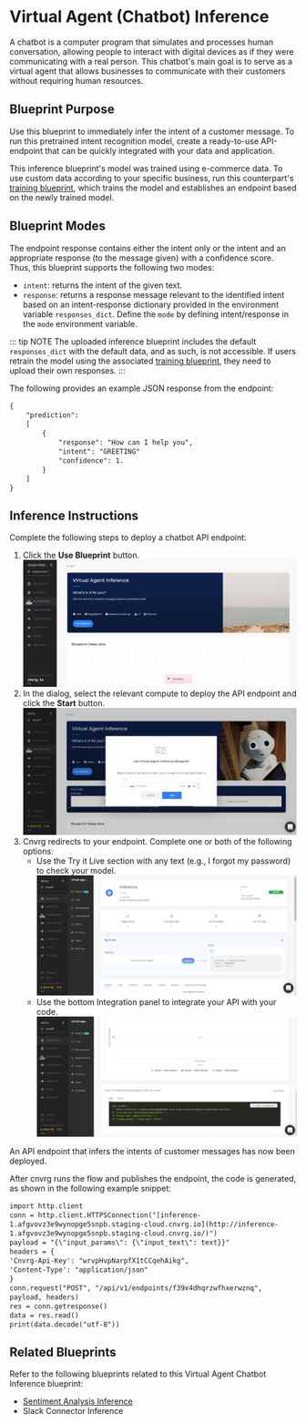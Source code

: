 # Virtual Agent (Chatbot) Inference
A chatbot is a computer program that simulates and processes human conversation, allowing people to interact with digital devices as if they were communicating with a real person. This chatbot's main goal is to serve as a virtual agent that allows businesses to communicate with their customers without requiring human resources.

## Blueprint Purpose
Use this blueprint to immediately infer the intent of a customer message. To run this pretrained intent recognition model, create a ready-to-use API-endpoint that can be quickly integrated with your data and application.

This inference blueprint's model was trained using e-commerce data. To use custom data according to your specific business, run this counterpart's [training blueprint](../Chatbot/train_blueprint_README.md), which trains the model and establishes an endpoint based on the newly trained model.

## Blueprint Modes
The endpoint response contains either the intent only or the intent and an appropriate response (to the message given) with a confidence score. Thus, this blueprint supports the following two modes:
- `intent`: returns the intent of the given text.
- `response`: returns a response message relevant to the identified intent based on an intent-response dictionary provided in the environment variable `responses_dict`. Define the `mode` by defining intent/response in the `mode` environment variable.

::: tip NOTE
The uploaded inference blueprint includes the default `responses_dict` with the default data, and as such, is not accessible. If users retrain the model using the associated [training blueprint](../Chatbot/train_blueprint_README.md), they need to upload their own responses.
:::

The following provides an example JSON response from the endpoint:

```
{
    "prediction":
    [
        {
            "response": "How can I help you",
            "intent": "GREETING"
            "confidence": 1.
        }
    ]
}
```

## Inference Instructions
Complete the following steps to deploy a chatbot API endpoint:
1. Click the **Use Blueprint** button.
![Use Blueprint](../images/Chatbot_Interence_UseBlueprint.png)
2. In the dialog, select the relevant compute to deploy the API endpoint and click the **Start** button.
![Start](../images/Chatbot_Interence_Start.png)
3. Cnvrg redirects to your endpoint. Complete one or both of the following options:
   - Use the Try it Live section with any text (e.g., I forgot my password) to check your model.
![Try it Live](../images/Chatbot_Interence_TryItLive.png)
   - Use the bottom Integration panel to integrate your API with your code.
![Integration Panel](../images/Chatbot_Interence_IntegrationPanel.png)

An API endpoint that infers the intents of customer messages has now been deployed.

After cnvrg runs the flow and publishes the endpoint, the code is generated, as shown in the following example snippet:

```
import http.client
conn = http.client.HTTPSConnection("[inference-1.afgvovz3e9wynopge5snpb.staging-cloud.cnvrg.io](http://inference-1.afgvovz3e9wynopge5snpb.staging-cloud.cnvrg.io/)")
payload = "{\"input_params\": {\"input_text\": text}}"
headers = {
'Cnvrg-Api-Key': "wrvpHvpNarpfX1tCCqehAikg",
'Content-Type': "application/json"
}
conn.request("POST", "/api/v1/endpoints/f39x4dhqrzwfhxerwznq", payload, headers)
res = conn.getresponse()
data = res.read()
print(data.decode("utf-8"))
```

## Related Blueprints
Refer to the following blueprints related to this Virtual Agent Chatbot Inference blueprint:
- [Sentiment Analysis Inference](../Sentiment%20Analysis/inference_blueprint_README.md)
- Slack Connector Inference


